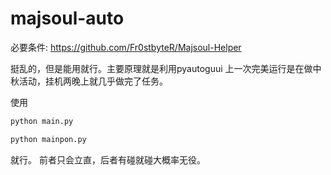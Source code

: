 # majsoul-auto

必要条件:
https://github.com/Fr0stbyteR/Majsoul-Helper

挺乱的，但是能用就行。主要原理就是利用pyautoguui
上一次完美运行是在做中秋活动，挂机两晚上就几乎做完了任务。

使用
```python
python main.py
```

```python
python mainpon.py
```

就行。
前者只会立直，后者有碰就碰大概率无役。



